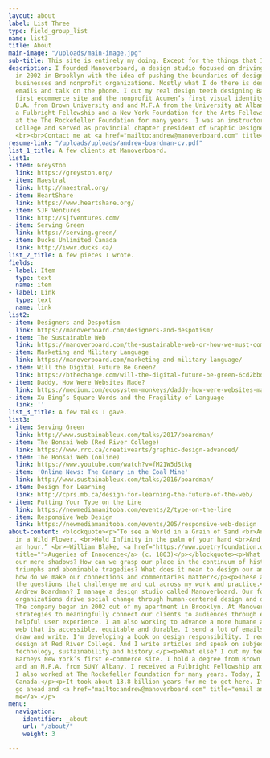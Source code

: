 ```yaml
---
layout: about
label: List Three
type: field_group_list
name: list3
title: About
main-image: "/uploads/main-image.jpg"
sub-title: This site is entirely my doing. Except for the things that I know about.
description: I founded Manoverboard, a design studio focused on driving social change,
  in 2002 in Brooklyn with the idea of pushing the boundaries of design for innovative
  businesses and nonprofit organizations. Mostly what I do there is design and send
  emails and talk on the phone. I cut my real design teeth designing Barneys New York’s
  first ecommerce site and the nonprofit Acumen’s first visual identity. I hold a
  B.A. from Brown University and and M.F.A from the University at Albany SUNY. I received
  a Fulbright Fellowship and a New York Foundation for the Arts Fellowship. I worked
  at the The Rockefeller Foundation for many years. I was an instructor at Red River
  College and served as provincial chapter president of Graphic Designers of Canada.
  <br><br>Contact me at <a href="mailto:andrew@manoverboard.com" title="">andrew@manoverboard.com</a>
resume-link: "/uploads/uploads/andrew-boardman-cv.pdf"
list_1_title: A few clients at Manoverboard.
list1:
- item: Greyston
  link: https://greyston.org/
- item: Maestral
  link: http://maestral.org/
- item: HeartShare
  link: https://www.heartshare.org/
- item: SJF Ventures
  link: http://sjfventures.com/
- item: Serving Green
  link: https://serving.green/
- item: Ducks Unlimited Canada
  link: http://iwwr.ducks.ca/
list_2_title: A few pieces I wrote.
fields:
- label: Item
  type: text
  name: item
- label: Link
  type: text
  name: link
list2:
- item: Designers and Despotism
  link: https://manoverboard.com/designers-and-despotism/
- item: The Sustainable Web
  link: https://manoverboard.com/the-sustainable-web-or-how-we-must-communicate/
- item: Marketing and Military Language
  link: https://manoverboard.com/marketing-and-military-language/
- item: Will the Digital Future Be Green?
  link: https://bthechange.com/will-the-digital-future-be-green-6cd2bbd34f4a
- item: Daddy, How Were Websites Made?
  link: https://medium.com/ecosystem-monkeys/daddy-how-were-websites-made-b0b324e35bf7
- item: Xu Bing’s Square Words and the Fragility of Language
  link: ''
list_3_title: A few talks I gave.
list3:
- item: Serving Green
  link: http://www.sustainableux.com/talks/2017/boardman/
- item: The Bonsai Web (Red River College)
  link: https://www.rrc.ca/creativearts/graphic-design-advanced/
- item: The Bonsai Web (online)
  link: https://www.youtube.com/watch?v=fM21W5dStkg
- item: 'Online News: The Canary in the Coal Mine'
  link: http://www.sustainableux.com/talks/2016/boardman/
- item: Design for Learning
  link: http://cprs.mb.ca/design-for-learning-the-future-of-the-web/
- item: Putting Your Type on the Line
  link: https://newmediamanitoba.com/events/2/type-on-the-line
- item: Responsive Web Design
  link: https://newmediamanitoba.com/events/205/responsive-web-design
about-content: <blockquote><p>“To see a World in a Grain of Sand <br>And a Heaven
  in a Wild Flower, <br>Hold Infinity in the palm of your hand <br>And Eternity in
  an hour.” <br>—William Blake, <a href="https://www.poetryfoundation.org/poems/43650/auguries-of-innocence"
  title="">Augeries of Innocence</a> (c. 1803)</p></blockquote><p>What exists beyond
  our mere shadows? How can we grasp our place in the continuum of history's unfolding
  triumphs and abominable tragedies? What does it mean to design our answers? And
  how do we make our connections and commentaries matter?</p><p>These are some of
  the questions that challenge me and cut across my work and practice.</p><p>Who is
  Andrew Boardman? I manage a design studio called Manoverboard. Our focus is on helping
  organizations drive social change through human-centered design and digital strategy.
  The company began in 2002 out of my apartment in Brooklyn. At Manoverboard, I develop
  strategies to meaningfully connect our clients to audiences through exacting and
  helpful user experience. I am also working to advance a more humane and sustainable
  web that is accessible, equitable and durable. I send a lot of emails.</p><p>I also
  draw and write. I'm developing a book on design responsibility. I recently taught
  design at Red River College. And I write articles and speak on subjects such as
  technology, sustainability and history.</p><p>What else? I cut my teeth by designing
  Barneys New York’s first e-commerce site. I hold a degree from Brown University
  and an M.F.A. from SUNY Albany. I received a Fulbright Fellowship and a NYFA Fellowship.
  I also worked at The Rockefeller Foundation for many years. Today, I live in Winnipeg,
  Canada.</p><p>It took about 13.8 billion years for me to get here. If you desire,
  go ahead and <a href="mailto:andrew@manoverboard.com" title="email andrew boardman">email
  me</a>.</p>
menu:
  navigation:
    identifier: _about
    url: "/about/"
    weight: 3

---
```

